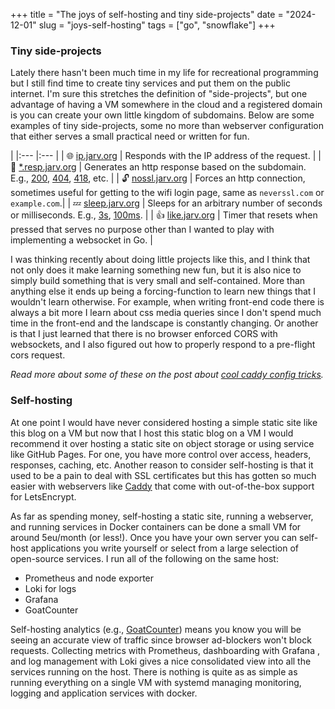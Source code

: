 +++
title = "The joys of self-hosting and tiny side-projects"
date = "2024-12-01"
slug = "joys-self-hosting"
tags = ["go", "snowflake"]
+++

<style>

div.proj table {
  border-collapse: collapse;
  width: 100%;
}
div.proj td {
  padding: 10px;
  text-align: center;
  vertical-align: top;
  border-bottom: 1px solid #000;
}
div.proj td:nth-child(odd) {
  border-right: 2px solid #000;
}
div.proj td:first-child {
  white-space: nowrap;
}
div.proj tr:last-child td {
  border-bottom: none;
}

</style>
### Tiny side-projects

Lately there hasn't been much time in my life for recreational programming but I still find time to create tiny services and put them on the public internet.
I'm sure this stretches the definition of "side-projects", but one advantage of having a VM somewhere in the cloud and a registered domain is you can create your own little kingdom of subdomains.
Below are some examples of tiny side-projects, some no more than webserver configuration that either serves a small practical need or written for fun.


<div class="proj">

|
|:--- |:--- |
| 🌐 [ip.jarv.org](//ip.jarv.org) | Responds with the IP address of the request. |
| 🤯 [\*.resp.jarv.org](//500.resp.jarv.org) | Generates an http response based on the subdomain. E.g., [200](//200.resp.jarv.org), [404](//404.resp.jarv.org), [418](//418.resp.jarv.org), etc. |
| 🔓 [nossl.jarv.org](//nossl.jarv.org) | Forces an http connection, sometimes useful for getting to the wifi login page, same as `neverssl.com` or `example.com`.|
| 💤 [sleep.jarv.org](//sleep.jarv.org) | Sleeps for an arbitrary number of seconds or milliseconds. E.g., [3s](//sleep.jarv.org/1), [100ms](//sleep.jarv.org/100ms). |
| 👍 [like.jarv.org](//like.jarv.org) | Timer that resets when pressed that serves no purpose other than I wanted to play with implementing a websocket in Go. |

</div>

I was thinking recently about doing little projects like this, and I think that not only does it make learning something new fun, but it is also nice to simply build something that is very small and self-contained.
More than anything else it ends up being a forcing-function to learn new things that I wouldn't learn otherwise.
For example, when writing front-end code there is always a bit more I learn about css media queries since I don't spend much time in the front-end and the landscape is constantly changing.
Or another is that I just learned that there is no browser enforced CORS with websockets, and I also figured out how to properly respond to a pre-flight cors request.

_Read more about some of these on the post about [cool caddy config tricks](/posts/cool-caddy-config-tricks/)._

### Self-hosting

At one point I would have never considered hosting a simple static site like this blog on a VM but now that I host this static blog on a VM I would recommend it over hosting a static site on object storage or using service like GitHub Pages.
For one, you have more control over access, headers, responses, caching, etc.
Another reason to consider self-hosting is that it used to be a pain to deal with SSL certificates but this has gotten so much easier with webservers like [Caddy](https://caddyserver.com/) that come with out-of-the-box support for LetsEncrypt.

As far as spending money, self-hosting a static site, running a webserver, and running services in Docker containers can be done a small VM for around 5eu/month (or less!).
Once you have your own server you can self-host applications you write yourself or select from a large selection of open-source services.
I run all of the following on the same host:

- Prometheus and node exporter
- Loki for logs
- Grafana
- GoatCounter

Self-hosting analytics (e.g., [GoatCounter](https://www.goatcounter.com)) means you know you will be seeing an accurate view of traffic since browser ad-blockers won't block requests.
Collecting metrics with Prometheus, dashboarding with Grafana , and log management with Loki gives a nice consolidated view into all the services running on the host.
There is nothing is quite as as simple as running everything on a single VM with systemd managing monitoring, logging and application services with docker.
